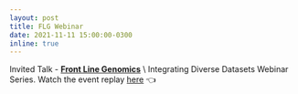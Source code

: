 ```yaml
---
layout: post
title: FLG Webinar
date: 2021-11-11 15:00:00-0300
inline: true
---
```


Invited Talk - [**Front Line Genomics**](https://frontlinegenomics.com/) \\
Integrating Diverse Datasets Webinar Series. Watch the event replay [here](https://app.livestorm.co/front-line-genomics/integrating-diverse-datasets-webinar-2-methods-of-data-integration-visualisation-and-interpretation/live?email=t.jendoubi%40ucl.ac.uk&key=5da85a2cd68e1bb9247774&s=01c38fad-1990-4c28-9db0-a1641910ebfa#/chat) :point_left: